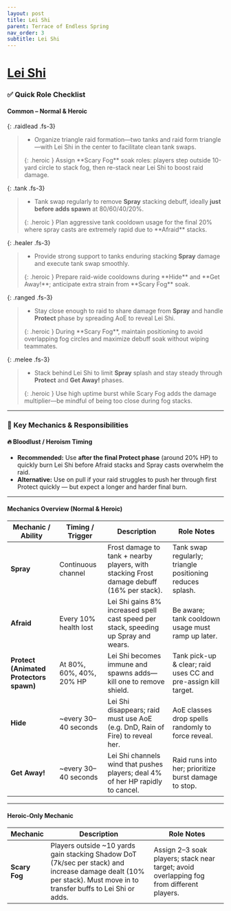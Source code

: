 ```yaml
---
layout: post
title: Lei Shi
parent: Terrace of Endless Spring
nav_order: 3
subtitle: Lei Shi
---
```


# [Lei Shi](https://www.wowhead.com/mop-classic/npc=62983/lei-shi)

### ✅ Quick Role Checklist

#### Common – Normal & Heroic
{: .raidlead .fs-3}
> * Organize triangle raid formation—two tanks and raid form triangle—with Lei Shi in the center to facilitate clean tank swaps.  
> <div markdown="block">
> {: .heroic }
> Assign **Scary Fog** soak roles: players step outside 10-yard circle to stack fog, then re-stack near Lei Shi to boost raid damage.
> </div>

{: .tank .fs-3}
> * Tank swap regularly to remove **Spray** stacking debuff, ideally **just before adds spawn** at 80/60/40/20%.  
> <div markdown="block">
> {: .heroic }
> Plan aggressive tank cooldown usage for the final 20% where spray casts are extremely rapid due to **Afraid** stacks.  
> </div>

{: .healer .fs-3}
> * Provide strong support to tanks enduring stacking **Spray** damage and execute tank swap smoothly.  
> <div markdown="block">
> {: .heroic }
> Prepare raid-wide cooldowns during **Hide** and **Get Away!**; anticipate extra strain from **Scary Fog** soak.  
> </div>

{: .ranged .fs-3}
> * Stay close enough to raid to share damage from **Spray** and handle **Protect** phase by spreading AoE to reveal Lei Shi.  
> <div markdown="block">
> {: .heroic }
> During **Scary Fog**, maintain positioning to avoid overlapping fog circles and maximize debuff soak without wiping teammates.  
> </div>

{: .melee .fs-3}
> * Stack behind Lei Shi to limit **Spray** splash and stay steady through **Protect** and **Get Away!** phases.  
> <div markdown="block">
> {: .heroic }
> Use high uptime burst while Scary Fog adds the damage multiplier—be mindful of being too close during fog stacks.  
> </div>

---

### 🧠 Key Mechanics & Responsibilities

#### 🔥 Bloodlust / Heroism Timing
* **Recommended:** Use **after the final Protect phase** (around 20% HP) to quickly burn Lei Shi before Afraid stacks and Spray casts overwhelm the raid.  
* **Alternative:** Use on pull if your raid struggles to push her through first Protect quickly — but expect a longer and harder final burn.  

---

#### Mechanics Overview (Normal & Heroic)

| **Mechanic / Ability**     | **Timing / Trigger**                        | **Description**                                                                                           | **Role Notes** |
|----------------------------|---------------------------------------------|-----------------------------------------------------------------------------------------------------------|----------------|
| **Spray**                  | Continuous channel                          | Frost damage to tank + nearby players, with stacking Frost damage debuff (16% per stack).                | Tank swap regularly; triangle positioning reduces splash. |
| **Afraid**                 | Every 10% health lost                        | Lei Shi gains 8% increased spell cast speed per stack, speeding up Spray and wears.                      | Be aware; tank cooldown usage must ramp up later.        |
| **Protect (Animated Protectors spawn)** | At 80%, 60%, 40%, 20% HP           | Lei Shi becomes immune and spawns adds—kill one to remove shield.                                         | Tank pick-up & clear; raid uses CC and pre-assign kill target. |
| **Hide**                   | ~every 30–40 seconds                        | Lei Shi disappears; raid must use AoE (e.g. DnD, Rain of Fire) to reveal her.                            | AoE classes drop spells randomly to force reveal.        |
| **Get Away!**              | ~every 30–40 seconds                        | Lei Shi channels wind that pushes players; deal 4% of her HP rapidly to cancel.                          | Raid runs into her; prioritize burst damage to stop.     |

---

#### Heroic-Only Mechanic

| **Mechanic**         | **Description**                                                                                  | **Role Notes** |
|----------------------|--------------------------------------------------------------------------------------------------|----------------|
| **Scary Fog**         | Players outside ~10 yards gain stacking Shadow DoT (7k/sec per stack) and increase damage dealt (10% per stack). Must move in to transfer buffs to Lei Shi or adds. | Assign 2–3 soak players; stack near target; avoid overlapping fog from different players. |
